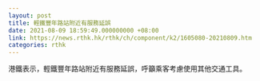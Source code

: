```yaml
---
layout: post
title: 輕鐵豐年路站附近有服務延誤
date: 2021-08-09 18:59:49.000000000 +08:00
link: https://news.rthk.hk/rthk/ch/component/k2/1605080-20210809.htm
categories: rthk
---
```


港鐵表示，輕鐵豐年路站附近有服務延誤，呼籲乘客考慮使用其他交通工具。

